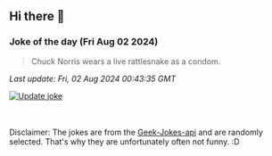 ## Hi there 👋

### Joke of the day (Fri Aug 02 2024)
<!-- joke -->
>Chuck Norris wears a live rattlesnake as a condom.
<!-- /joke -->

*Last update: Fri, 02 Aug 2024 00:43:35 GMT*

[![Update joke](https://github.com/nclskfm/nclskfm/actions/workflows/joke.yml/badge.svg)](https://github.com/nclskfm/nclskfm/actions/workflows/joke.yml)

<br><br>
Disclaimer: The jokes are from the [Geek-Jokes-api](https://github.com/sameerkumar18/geek-joke-api) and are randomly selected. That's why they are unfortunately often not funny. :D
